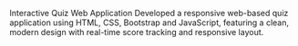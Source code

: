 Interactive Quiz Web Application
Developed a responsive web-based quiz application using HTML, CSS, Bootstrap and  JavaScript, featuring a  clean, modern design with real-time score tracking and responsive layout.
